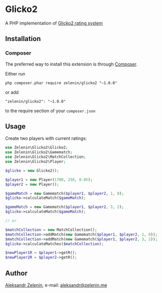 # Glicko2

A PHP implementation of [Glicko2 rating system](http://www.glicko.net/glicko.html)

## Installation

### Composer

The preferred way to install this extension is through [Composer](http://getcomposer.org/).

Either run

```
php composer.phar require zelenin/glicko2 "~1.0.0"
```

or add

```
"zelenin/glicko2": "~1.0.0"
```

to the require section of your ```composer.json```

## Usage

Create two players with current ratings:

```php
use Zelenin\Glicko2\Glicko2;
use Zelenin\Glicko2\Gamematch;
use Zelenin\Glicko2\MatchCollection;
use Zelenin\Glicko2\Player;

$glicko = new Glicko2();

$player1 = new Player(1700, 250, 0.05);
$player2 = new Player();

$gameMatch = new Gamematch($player1, $player2, 1, 0);
$glicko->calculateMatch($gameMatch);

$gameMatch = new Gamematch($player1, $player2, 3, 2);
$glicko->calculateMatch($gameMatch);

// or

$matchCollection = new MatchCollection();
$matchCollection->addMatch(new Gamematch($player1, $player2, 1, 0));
$matchCollection->addMatch(new Gamematch($player1, $player2, 3, 2));
$glicko->calculateMatches($matchCollection);

$newPlayer1R = $player1->getR();
$newPlayer2R = $player2->getR();
```

## Author

[Aleksandr Zelenin](https://github.com/zelenin/), e-mail: [aleksandr@zelenin.me](mailto:aleksandr@zelenin.me)
